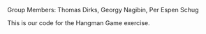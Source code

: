 Group Members: Thomas Dirks, Georgy Nagibin, Per Espen Schug

This is our code for the Hangman Game exercise.
